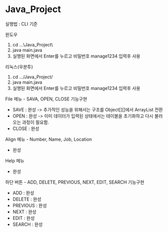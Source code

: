 # Java_Project

실행법 : CLI 기준

윈도우

1. cd ...\Java_Project\
2. java main.java
3. 실행된 화면에서 Enter를 누르고 비밀번호 manage1234 입력후 사용

리눅스(우분투)

1. cd .../Java_Project/
2. java main.java
3. 실행된 화면에서 Enter를 누르고 비밀번호 manage1234 입력후 사용

File 메뉴 - SAVA, OPEN, CLOSE 기능구현

- SAVE : 완성 -> 추가적인 성능을 위해서는 구조를 Object[][]에서 ArrayList 전환
- OPEN : 완성 -> 이미 데이터가 입력된 상태에서는 테이블을 초기화하고 다시 불러오는 과정이 필요함.
- CLOSE : 완성

Align 메뉴 - Number, Name, Job, Location
- 완성

Help 메뉴
- 완성

하단 버튼 - ADD, DELETE, PREVIOUS, NEXT, EDIT, SEARCH 기능구현

- ADD : 완성
- DELETE : 완성
- PREVIOUS : 완성
- NEXT :  완성
- EDIT : 완성
- SEARCH : 완성
